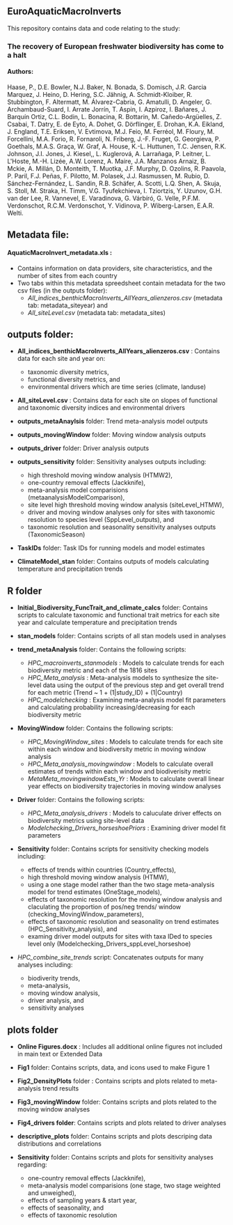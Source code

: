 ## EuroAquaticMacroInverts
This repository contains data and code relating to the study:

### **The recovery of European freshwater biodiversity has come to a halt** 

#### Authors:
Haase, P., D.E. Bowler, N.J. Baker, N. Bonada, S. Domisch, J.R. Garcia Marquez, J. Heino, D. Hering, S.C. Jähnig, A. Schmidt-Kloiber, R. Stubbington, F. Altermatt, M. Álvarez-Cabria, G. Amatulli, D. Angeler, G. Archambaud-Suard, I. Arrate Jorrín, T. Aspin, I. Azpiroz, I. Bañares, J. Barquín Ortiz, C.L. Bodin, L. Bonacina, R. Bottarin, M. Cañedo-Argüelles, Z. Csabai, T. Datry, E. de Eyto, A. Dohet, G. Dörflinger, E. Drohan, K.A. Eikland, J. England, T.E. Eriksen, V. Evtimova, M.J. Feio, M. Ferréol, M. Floury, M. Forcellini, M.A. Forio, R. Fornaroli, N. Friberg, J.-F. Fruget, G. Georgieva, P. Goethals, M.A.S. Graça, W. Graf, A. House, K.-L. Huttunen, T.C.  Jensen, R.K. Johnson, J.I. Jones, J. Kiesel,, L. Kuglerová, A. Larrañaga, P. Leitner, L. L'Hoste, M.-H. Lizée, A.W. Lorenz, A. Maire, J.A. Manzanos Arnaiz, B. Mckie, A. Millán, D. Monteith, T. Muotka, J.F. Murphy, D. Ozolins, R. Paavola, P. Paril, F.J. Peñas, F. Pilotto, M. Polasek, J.J. Rasmussen, M. Rubio, D. Sánchez-Fernández, L. Sandin, R.B. Schäfer, A. Scotti, L.Q. Shen, A. Skuja, S. Stoll, M. Straka, H. Timm, V.G. Tyufekchieva, I. Tziortzis, Y. Uzunov, G.H. van der Lee, R. Vannevel, E. Varadinova, G. Várbíró, G. Velle, P.F.M. Verdonschot, R.C.M. Verdonschot, Y. Vidinova, P. Wiberg-Larsen, E.A.R. Welti. 

## Metadata file:

#### **AquaticMacroInvert_metadata.xls** :
* Contains information on data providers, site characteristics, and the number of sites from each country
* Two tabs within this metadata spreedsheet contain metadata for the two csv files (in the outputs folder):
	* *All_indices_benthicMacroInverts_AllYears_alienzeros.csv* (metadata tab: metadata_siteyear) and 
	* *All_siteLevel.csv* (metadata tab: metadata_sites)


## outputs folder:

* **All_indices_benthicMacroInverts_AllYears_alienzeros.csv** : 
Contains data for each site and year on: 
	* taxonomic diversity metrics, 
	* functional diversity metrics, and
	* environmental drivers which are time series (climate, landuse)

* **All_siteLevel.csv** :
Contains data for each site on slopes of functional and taxonomic diversity indices and environmental drivers

* **outputs_metaAnaylsis** folder:
Trend meta-analysis model outputs

* **outputs_movingWindow** folder:
Moving window analysis outputs

* **outputs_driver** folder:
Driver analysis outputs 

* **outputs_sensitivity** folder: 
Sensitivity analyses outputs including: 
	* high threshold moving window analysis (HTMW2), 
	* one-country removal effects (Jackknife), 
	* meta-analysis model comparisions (metaanalysisModelComparison), 
	* site level high threshold moving window analysis (siteLevel_HTMW), 
	* driver and moving window analyses only for sites with taxonomic resolution to species level (SppLevel_outputs), and 
	* taxonomic resolution and seasonality sensitivity analyses outputs (TaxonomicSeason)

* **TaskIDs** folder:
Task IDs for running models and model estimates

* **ClimateModel_stan** folder:
Contains outputs of models calculating temperature and precipitation trends


## R folder

* **Initial_Biodiversity_FuncTrait_and_climate_calcs** folder:
Contains scripts to calculate taxonomic and functional trait metrics for each site year and calculate temperature and precipitation trends

* **stan_models** folder:
Contains scripts of all stan models used in analyses

* **trend_metaAnalysis** folder:
Contains the following scripts:
	* *HPC_macroinverts_stanmodels* : Models to calculate trends for each biodiversity metric and each of the 1816 sites
	* *HPC_Meta_analysis* : Meta-analysis models to synthesize the site-level data using the output of the previous step and get overall trend for each metric (Trend ~ 1 + (1|study_ID) + (1|Country)
	* *HPC_modelchecking* : Examining meta-analysis model fit parameters and calculating probability increasing/decreasing for each biodiversity metric

* **MovingWindow** folder: 
Contains the following scripts:
	* *HPC_MovingWindow_sites* : Models to calculate trends for each site within each window and biodiversity metric in moving window analysis
	* *HPC_Meta_analysis_movingwindow* : Models to calculate overall estimates of trends within each window and biodiverisity metric
	* *MetaMeta_movingwindowEsts_Yr* : Models to calculate overall linear year effects on biodiversity trajectories in moving window analyses

* **Driver** folder:
Contains the following scripts:
	* *HPC_Meta_analysis_drivers* : Models to caluculate driver effects on biodiversity metrics using site-level data
	* *Modelchecking_Drivers_horseshoePriors* : Examining driver model fit parameters

* **Sensitivity** folder:
Contains scripts for sensitivity checking models including: 
	* effects of trends within countries (Country_effects), 
	* high threshold moving window analysis (HTMW), 
	* using a one stage model rather than the two stage meta-analysis model for trend estimates (OneStage_models), 
	* effects of taxonomic resolution for the moving window analysis and claculating the proportion of pos/neg trends/ window (checking_MovingWindow_parameters), 
	* effects of taxonomic resolution and seasonality on trend estimates (HPC_Sensitivity_analysis), and 
	* examing driver model outputs for sites with taxa IDed to species level only (Modelchecking_Drivers_sppLevel_horseshoe)

* *HPC_combine_site_trends* script:
Concatenates outputs for many analyses including:  
	* biodiverity trends, 
	* meta-analysis, 
	* moving window analysis, 
	* driver analysis, and 
	* sensitivity analyses


## plots folder

* **Online Figures.docx** : 
Includes all additional online figures not included in main text or Extended Data

* **Fig1** folder: 
Contains scripts, data, and icons used to make Figure 1

* **Fig2_DensityPlots** folder : 
Contains scripts and plots related to meta-analysis trend results

* **Fig3_movingWindow** folder: 
Contains scripts and plots related to the moving window analyses

* **Fig4_drivers folder**: 
Contains scripts and plots related to driver analyses

* **descriptive_plots** folder: 
Contains scripts and plots descriping data distributions and correlations

* **Sensitivity** folder: 
Contains scripts and plots for sensitivity analyses regarding: 
	* one-country removal effects (Jackknife), 
	* meta-analysis model comparisions (one stage, two stage weighted and unweighed), 
	* effects of sampling years & start year, 
	* effects of seasonality, and 
	* effects of taxonomic resolution






